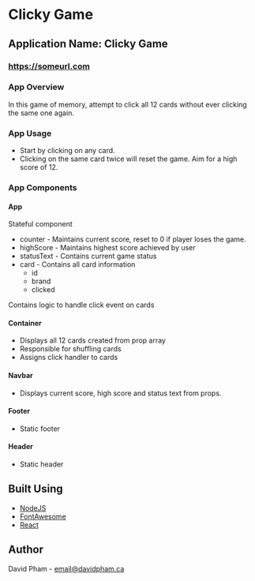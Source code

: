 # Clicky Game

## Application Name: **Clicky Game**

### https://someurl.com

### App Overview

In this game of memory, attempt to click all 12 cards without ever clicking the same one again.

### App Usage

- Start by clicking on any card.
- Clicking on the same card twice will reset the game. Aim for a high score of 12.

### **App Components**

#### App

Stateful component

- counter - Maintains current score, reset to 0 if player loses the game.
- highScore - Maintains highest score achieved by user
- statusText - Contains current game status
- card - Contains all card information
  - id
  - brand
  - clicked

Contains logic to handle click event on cards

#### Container

- Displays all 12 cards created from prop array
- Responsible for shuffling cards
- Assigns click handler to cards

#### Navbar

- Displays current score, high score and status text from props.

#### Footer

- Static footer

#### Header

- Static header

## Built Using

- [NodeJS](https://nodejs.org/en/)
- [FontAwesome](https://fontawesome.com/)
- [React](https://www.npmjs.com/package/react)

## Author

David Pham - email@davidpham.ca

